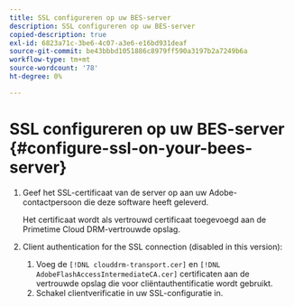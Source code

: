 ```yaml
---
title: SSL configureren op uw BES-server
description: SSL configureren op uw BES-server
copied-description: true
exl-id: 6823a71c-3be6-4c07-a3e6-e16bd931deaf
source-git-commit: be43bbbd1051886c8979ff590a3197b2a7249b6a
workflow-type: tm+mt
source-wordcount: '78'
ht-degree: 0%

---
```


# SSL configureren op uw BES-server {#configure-ssl-on-your-bees-server}

1. Geef het SSL-certificaat van de server op aan uw Adobe-contactpersoon die deze software heeft geleverd.

   Het certificaat wordt als vertrouwd certificaat toegevoegd aan de Primetime Cloud DRM-vertrouwde opslag.
1. Client authentication for the SSL connection (disabled in this version):
   1. Voeg de `[!DNL clouddrm-transport.cer]` en `[!DNL AdobeFlashAccessIntermediateCA.cer]` certificaten aan de vertrouwde opslag die voor cliëntauthentificatie wordt gebruikt.
   1. Schakel clientverificatie in uw SSL-configuratie in.
